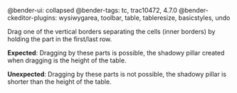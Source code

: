 @bender-ui: collapsed
@bender-tags: tc, trac10472, 4.7.0
@bender-ckeditor-plugins: wysiwygarea, toolbar, table, tableresize, basicstyles, undo

Drag one of the vertical borders separating the cells (inner borders) by holding the part in the first/last row.

**Expected**: Dragging by these parts is possible, the shadowy pillar created when dragging is the height of the table.

**Unexpected**: Dragging by these parts is not possible, the shadowy pillar is shorter than the height of the table.
